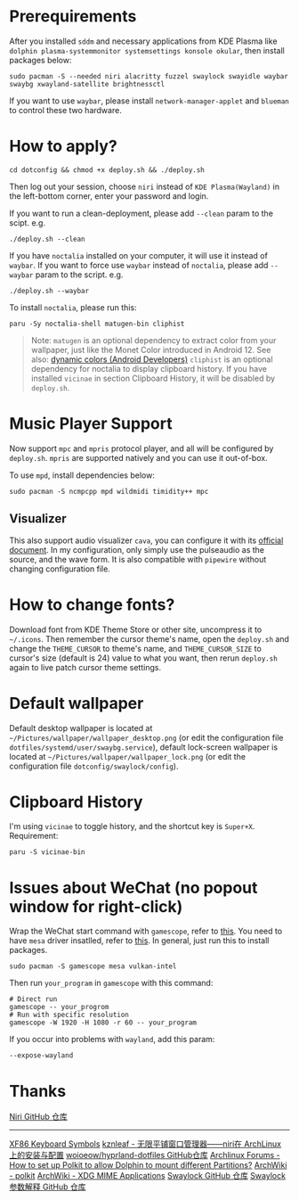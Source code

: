 # Prerequirements
After you installed `sddm` and necessary applications from KDE Plasma like `dolphin plasma-systemmonitor systemsettings konsole okular`, then install packages below:
``` shell
sudo pacman -S --needed niri alacritty fuzzel swaylock swayidle waybar swaybg xwayland-satellite brightnessctl 
```
If you want to use `waybar`, please install `network-manager-applet` and `blueman` to control these two hardware.

# How to apply?
``` shell
cd dotconfig && chmod +x deploy.sh && ./deploy.sh
```
Then log out your session, choose `niri` instead of `KDE Plasma(Wayland)` in the left-bottom corner, enter your password and login.


If you want to run a clean-deployment, please add `--clean` param to the scipt.
e.g.
``` shell
./deploy.sh --clean
```


If you have `noctalia` installed on your computer, it will use it instead of `waybar`. If you want to force use `waybar` instead of `noctalia`, please add `--waybar` param to the script.
e.g.
``` shell
./deploy.sh --waybar
```
To install `noctalia`, please run this:
``` shell
paru -Sy noctalia-shell matugen-bin cliphist
```
> Note:
> `matugen` is an optional dependency to extract color from your wallpaper, just like the Monet Color introduced in Android 12. See also: [dynamic colors (Android Developers)](https://developer.android.google.cn/develop/ui/views/theming/dynamic-colors)
> `cliphist` is an optional dependency for noctalia to display clipboard history. If you have installed `vicinae` in section Clipboard History, it will be disabled by `deploy.sh`.



# Music Player Support
Now support `mpc` and `mpris` protocol player, and all will be configured by `deploy.sh`.
`mpris` are supported natively and you can use it out-of-box.


To use `mpd`, install dependencies below:
``` shell
sudo pacman -S ncmpcpp mpd wildmidi timidity++ mpc
```

## Visualizer
This also support audio visualizer `cava`, you can configure it with its [official document](https://github.com/karlstav/cava).
In my configuration, only simply use the pulseaudio as the source, and the wave form. It is also compatible with `pipewire` without changing configuration file.


# How to change fonts?
Download font from KDE Theme Store or other site, uncompress it to `~/.icons`. Then remember the cursor theme's name, open the `deploy.sh` and change the `THEME_CURSOR` to theme's name, and `THEME_CURSOR_SIZE` to cursor's size \(default is 24\) value to what you want, then rerun `deploy.sh` again to live patch cursor theme settings.


# Default wallpaper
Default desktop wallpaper is located at `~/Pictures/wallpaper/wallpaper_desktop.png` (or edit the configuration file `dotfiles/systemd/user/swaybg.service`), default lock-screen wallpaper is located at `~/Pictures/wallpaper/wallpaper_lock.png` (or edit the configuration file `dotconfig/swaylock/config`).


# Clipboard History
I'm using `vicinae` to toggle history, and the shortcut key is `Super+X`.
Requirement:
``` shell
paru -S vicinae-bin
```


# Issues about WeChat (no popout window for right-click)
Wrap the WeChat start command with `gamescope`, refer to [this](https://wiki.archlinux.org/title/Gamescope).
You need to have `mesa` driver insatlled, refer to [this](https://wiki.archlinux.org/title/Intel_graphics).
In general, just run this to install packages.
``` shell
sudo pacman -S gamescope mesa vulkan-intel
```

Then run `your_program` in `gamescope` with this command:
``` shell
# Direct run
gamescope -- your_progrom
# Run with specific resolution
gamescope -W 1920 -H 1080 -r 60 -- your_program
```
If you occur into problems with `wayland`, add this param:
``` shell
--expose-wayland
```



# Thanks
[Niri GitHub 仓库](https://github.com/YaLTeR/niri)
****
[XF86 Keyboard Symbols](https://wiki.linuxquestions.org/wiki/XF86_keyboard_symbols)
[kznleaf - 无限平铺窗口管理器——niri在 ArchLinux 上的安装与配置](https://kznleaf.top/2025/09/18/niri%E5%AE%89%E8%A3%85%E4%B8%8E%E9%85%8D%E7%BD%AE)
[woioeow/hyprland-dotfiles GitHub仓库](https://github.com/woioeow/hyprland-dotfiles)
[Archlinux Forums - How to set up Polkit to allow Dolphin to mount different Partitions?](https://bbs.archlinux.org/viewtopic.php?id=288823)
[ArchWiki - polkit](https://wiki.archlinux.org/title/Polkit#Authentication_agents)
[ArchWiki - XDG MIME Applications](https://wiki.archlinux.org/title/XDG_MIME_Applications#Empty_MIME_associations_/_open_with_menu_in_KDE)
[Swaylock GitHub 仓库](https://github.com/swaywm/swaylock)
[Swaylock 参数解释 GitHub 仓库](https://github.com/swaywm/swaylock/blob/master/swaylock.1.scd)

